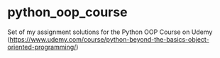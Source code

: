 # python_oop_course
Set of my assignment solutions for the Python OOP Course on Udemy (https://www.udemy.com/course/python-beyond-the-basics-object-oriented-programming/)
